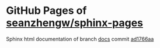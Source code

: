 GitHub Pages of [seanzhengw/sphinx-pages](https://github.com/seanzhengw/sphinx-pages.git)
===
Sphinx html documentation of branch [docs](https://github.com/seanzhengw/sphinx-pages/tree/docs) commit [ad1766aa](https://github.com/seanzhengw/sphinx-pages/tree/ad1766aa670b7f9a040f6deaa2543f82af9a07f7)
